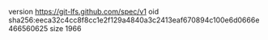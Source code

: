 version https://git-lfs.github.com/spec/v1
oid sha256:eeca32c4cc8f8cc1e2f129a4840a3c2413eaf670894c100e6d0666e466560625
size 1966
